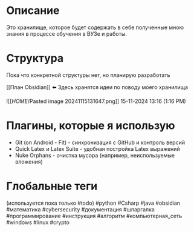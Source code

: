 # Описание

Это хранилище, которое будет содержать в себе полученные мною знания в процессе обучения в ВУЗе и работы.


# Структура

Пока что конкретной структуры нет, но планирую разработать

[[План Obsidian]] ⬅️ Здесь хранятся идеи по поводу моего хранилища

![[_HOME_/Pasted image 20241115131647.png]] 15-11-2024 13:16 (1:16 PM)
# Плагины, которые я использую

- Git (on Android - Fit) - синхронизация с GitHub и контроль версий
- Quick Latex и Latex Suite - удобная постройка Latex выражений
- Nuke Orphans - очистка мусора (например, неиспользуемые вложения) 

# Глобальные теги
(используется пока только \#todo)
#python
#Csharp
#java
#obsidian
#математика
#cybersecurity
#документация
#шпаргалка
#программирование
#инструкция
#алгоритм
#компьютерная_сеть
#windows
#linux
#crypto

